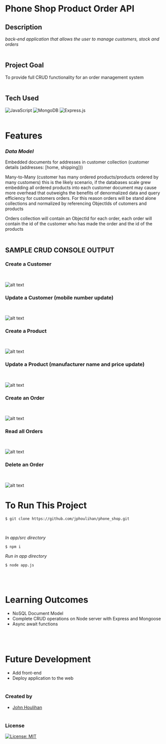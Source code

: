 # **Phone Shop Product Order API** 

## **Description** 
_back-end application that allows the user to manage customers, stock and orders_<br/><br/>

## **Project Goal**
To provide full CRUD functionality for an order management system<br/><br/>

## **Tech Used**<br/>
![JavaScript](https://img.shields.io/badge/javascript-%23323330.svg?style=for-the-badge&logo=javascript&logoColor=%23F7DF1E)
![MongoDB](https://img.shields.io/badge/MongoDB-%234ea94b.svg?style=for-the-badge&logo=mongodb&logoColor=white)
![Express.js](https://img.shields.io/badge/express.js-%23404d59.svg?style=for-the-badge&logo=express&logoColor=%2361DAFB)
<br/><br/>

# **Features**<br/>
### *Data Model*

Embedded documents for addresses in customer collection (customer details (addresses: [home, shipping]))

Many-to-Many (customer has many ordered products/products ordered by many customers) this is the likely scenario, if the databases scale grew
embedding all ordered products into each customer document may cause more overhead that outweighs the benefits of denormalized data and query efficiency for customers orders. For this reason orders will be stand alone collections and normalized by referencing ObjectIds of cutomers and products

Orders collection will contain an ObjectId for each order, each order will contain the id of the customer who has made the order and the id of the products
<br/><br/>


## **SAMPLE CRUD CONSOLE OUTPUT**

### **Create a Customer**
<br/>

![alt text](images/customer-put.png "samp console output put")
### **Update a Customer** (mobile number update)
<br/>

![alt text](images/customer-patch.png "samp console output patch")
### **Create a Product**
<br/>

![alt text](images/product-put.png "samp console output put")
### **Update a Product** (manufacturer name and price update)
<br/>

![alt text](images/product-patch.png "samp console output patch")
### **Create an Order**
<br/>

![alt text](images/order-put.png "samp console output put")
### **Read all Orders**
<br/>

![alt text](images/orders-get.png "samp console output get")
### **Delete an Order** 
<br/>

![alt text](images/order-del.png "samp console output delete")



# **To Run This Project**

```
$ git clone https://github.com/jphoulihan/phone_shop.git
```
<br/>

_In app/src directory_

```
$ npm i
```

_Run in app directory_
```
$ node app.js
```

<br/><br/>

# **Learning Outcomes**
* NoSQL Document Model
* Complete CRUD operations on Node server with Express and Mongoose
* Async await functions 


<br/><br/>

# **Future Development**

* Add front-end 
* Deploy application to the web 
<br /><br />

### **Created by**

- [John Houlihan](https://github.com/jphoulihan "Visit John's GitHub")<br/><br/>

### **License**

[![License: MIT](https://img.shields.io/badge/License-MIT-yellow.svg)](https://opensource.org/licenses/MIT)

